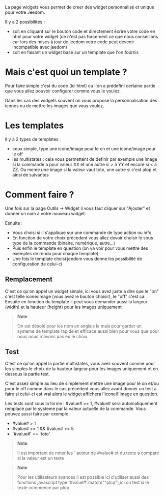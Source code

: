 La page widgets vous permet de creer des widget personnalisé et unique pour votre Jeedom.

Il y a 2 possibilités :

- soit en cliquant sur le bouton code et directement écrire votre code en html pour votre widget (ce n'est pas forcement ce que nous conseillons car lors des mises à jour de jeedom votre code peut devenir incompatible avec jeedom)
- soit en faisant un widget basé sur un template que l'on fournis

# Mais c'est quoi un template ?

Pour faire simple c'est du code (ici html) ou l'on a prédefini certaine partie que vous allez pouvoir configurer comme vous le voulez.

Dans les cas des widgets souvent on vous propose la personnalisation des icones ou de mettre les images que vous voulez.

# Les templates

Il y a 2 types de templates :

- ceux simple, type une icone/image pour le on et une icone/image pour le off
- les multistates : cela vous permettent de definir par exemple une image si la commande a pour valeur XX et une autre si > à YY et encore si < à ZZ. Ou meme une image si la valeur vaut toto, une autre si c'est plop et ainsi de suivantes

# Comment faire ?

Une fois sur la page Outils -> Widget il vous faut cliquer sur "Ajouter" et donner un nom à votre nouveau widget.

Esnuite :
- Vous choisi si il s'applique sur une commande de type action ou info
- En fonction de votre choix précedent vous allez devoir choisir le sous type de la commande (binaire, numérique, autre...)
- Puis enfin le template en question (on va voir pour vous mettre des exemples de rendu pour chaque template)
- Une fois le template choisi jeedom vous donne les possibilité de configuration de celui-ci

## Remplacement

C'est ce qu'on appel un widget simple, ici vous avez juste a dire que le "on" c'est telle icone/image (vous avez le bouton choisir), le "off" c'est ca. Ensuite en fonction du template il peut vous demander aussi la largeur (width) et la hauteur (height) pour les images uniquement

>**Note**
>
>On est désolé pour les nom en anglais la mais pour garder un systeme de template rapide et efficace aussi bien pour vous que pour nous nous n'avons pas eu le choix

## Test

C'est ce qu'on appel la partie multistates, vous avez souvent comme pour les simples le choix de la hauteur largeur pour les images uniquement et en dessous la partie test.

C'est assez simple au lieu de simplement mettre une image pour le on et/ou pour le off comme dans le cas précedent vous allez avant donner un test a faire si celui-ci est vrai alors le widget affichera l'icone/l'image en question.

Les tests sont sous la forme : #value# == 1, #value# sera automatiquement remplacé par le systeme par la valeur actuelle de la commande. Vous pouvez aussi faire par exemple :

- #value# > 1
- #value# >= 1 && #value# <= 5
- '#value#' == 'toto'

>**Note**
>
>Il est important de noter les ' autour de #value# et du texte a comparé si la valeur est un texte

>**Note**
>
>Pour les utilisateurs avancés il est possible ici d'utiliser aussi des fonctions javascript type '#value#'.match("^plop"),ici on test si le texte commence par plop

